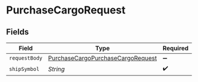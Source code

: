 # PurchaseCargoRequest


## Fields

| Field                                                                                             | Type                                                                                              | Required                                                                                          | Description                                                                                       |
| ------------------------------------------------------------------------------------------------- | ------------------------------------------------------------------------------------------------- | ------------------------------------------------------------------------------------------------- | ------------------------------------------------------------------------------------------------- |
| `requestBody`                                                                                     | [PurchaseCargoPurchaseCargoRequest](../../models/operations/PurchaseCargoPurchaseCargoRequest.md) | :heavy_minus_sign:                                                                                | N/A                                                                                               |
| `shipSymbol`                                                                                      | *String*                                                                                          | :heavy_check_mark:                                                                                | N/A                                                                                               |